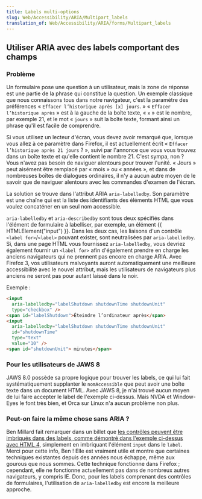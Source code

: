 ```yaml
---
title: Labels multi-options
slug: Web/Accessibility/ARIA/Multipart_labels
translation_of: Web/Accessibility/ARIA/forms/Multipart_labels
---
```


## Utiliser ARIA avec des labels comportant des champs

### Problème

Un formulaire pose une question à un utilisateur, mais la zone de réponse est une partie de la phrase qui constitue la question. Un exemple classique que nous connaissons tous dans notre navigateur, c'est la paramètre des préférences «&nbsp;`Effacer l’historique après [x] jours`.&nbsp;» «&nbsp;`Effacer l’historique après`&nbsp;» est à la gauche de la boîte texte, «&nbsp;`x`&nbsp;» est le nombre, par exemple 21, et le mot «&nbsp;`jours`&nbsp;» suit la boîte texte, formant ainsi un phrase qu'il est facile de comprendre.

Si vous utilisez un lecteur d'écran, vous devez avoir remarqué que, lorsque vous allez à ce paramètre dans Firefox, il est actuellement écrit « `Effacer l’historique après 21 jours`&nbsp;?&nbsp;», suivi par l'annonce que vous vous trouvez dans un boîte texte et qu'elle contient le nombre 21. C'est sympa, non&nbsp;? Vous n'avez pas besoin de naviguer alentours pour trouver l'unité. «&nbsp;Jours&nbsp;» peut aisément être remplacé par «&nbsp;mois&nbsp;» ou «&nbsp;années&nbsp;», et dans de nombreuses boîtes de dialogues ordinaires, il n'y a aucun autre moyen de le savoir que de naviguer alentours avec les commandes d'examen de l'écran.

La solution se trouve dans l'attribut ARIA `aria-labelledby`. Son paramètre est une chaîne qui est la liste des identifiants des éléments HTML que vous voulez concaténer en un seul nom accessible.

`aria-labelledby` et `aria-describedby` sont tous deux spécifiés dans l'élément de formulaire à labelliser, par exemple, un élément {{ HTMLElement("input") }}. Dans les deux cas, les liaisons d'un contrôle `<label for>`/`<label>` pouvant exister, sont neutralisées par `aria-labelledby`. Si, dans une page HTML vous fournissez `aria-labelledby`, vous devriez également fournir un `<label for>` afin d'également prendre en charge les anciens navigateurs qui ne prennent pas encore en charge ARIA. Avec Firefox 3, vos utilisateurs malvoyants auront automatiquement une meilleure accessibilité avec le nouvel attribut, mais les utilisateurs de navigateurs plus anciens ne seront pas pour autant laissé dans le noir.

Exemple&nbsp;:

```html
<input
  aria-labelledby="labelShutdown shutdownTime shutdownUnit"
  type="checkbox" />
<span id="labelShutdown">Éteindre l’ordinateur après</span>
<input
  aria-labelledby="labelShutdown shutdownTime shutdownUnit"
  id="shutdownTime"
  type="text"
  value="10" />
<span id="shutdownUnit"> minutes</span>
```

### Pour les utilisateurs de JAWS 8

JAWS 8.0 possède sa propre logique pour trouver les labels, ce qui lui fait systématiquement supplanter le `nomAccessible` que peut avoir une boîte texte dans un document HTML. Avec JAWS 8, je n'ai trouvé aucun moyen de lui faire accepter le label de l'exemple ci-dessus. Mais NVDA et Window-Eyes le font très bien, et Orca sur Linux n'a aucun problème non plus.

### Peut-on faire la même chose sans ARIA&nbsp;?

Ben Millard fait remarquer dans un billet que [les contrôles peuvent être imbriqués dans des labels, comme démontré dans l'exemple ci-dessus avec HTML 4](http://projectcerbera.com/blog/2008/03#day24), simplement en imbriquant l'élément `input` dans le `label`. Merci pour cette info, Ben&nbsp;! Elle est vraiment utile et montre que certaines techniques existantes depuis des années nous échappe, même aux gourous que nous sommes. Cette technique fonctionne dans Firefox&nbsp;; cependant, elle ne fonctionne actuellement pas dans de nombreux autres navigateurs, y compris IE. Donc, pour les labels comprenant des contrôles de formulaires, l'utilisation de `aria-labelledby` est encore la meilleure approche.
